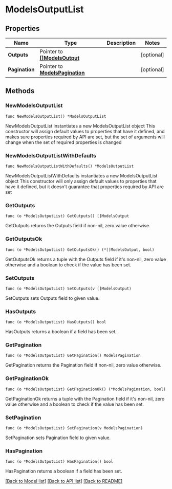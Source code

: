 # ModelsOutputList

## Properties

Name | Type | Description | Notes
------------ | ------------- | ------------- | -------------
**Outputs** | Pointer to [**[]ModelsOutput**](ModelsOutput.md) |  | [optional] 
**Pagination** | Pointer to [**ModelsPagination**](ModelsPagination.md) |  | [optional] 

## Methods

### NewModelsOutputList

`func NewModelsOutputList() *ModelsOutputList`

NewModelsOutputList instantiates a new ModelsOutputList object
This constructor will assign default values to properties that have it defined,
and makes sure properties required by API are set, but the set of arguments
will change when the set of required properties is changed

### NewModelsOutputListWithDefaults

`func NewModelsOutputListWithDefaults() *ModelsOutputList`

NewModelsOutputListWithDefaults instantiates a new ModelsOutputList object
This constructor will only assign default values to properties that have it defined,
but it doesn't guarantee that properties required by API are set

### GetOutputs

`func (o *ModelsOutputList) GetOutputs() []ModelsOutput`

GetOutputs returns the Outputs field if non-nil, zero value otherwise.

### GetOutputsOk

`func (o *ModelsOutputList) GetOutputsOk() (*[]ModelsOutput, bool)`

GetOutputsOk returns a tuple with the Outputs field if it's non-nil, zero value otherwise
and a boolean to check if the value has been set.

### SetOutputs

`func (o *ModelsOutputList) SetOutputs(v []ModelsOutput)`

SetOutputs sets Outputs field to given value.

### HasOutputs

`func (o *ModelsOutputList) HasOutputs() bool`

HasOutputs returns a boolean if a field has been set.

### GetPagination

`func (o *ModelsOutputList) GetPagination() ModelsPagination`

GetPagination returns the Pagination field if non-nil, zero value otherwise.

### GetPaginationOk

`func (o *ModelsOutputList) GetPaginationOk() (*ModelsPagination, bool)`

GetPaginationOk returns a tuple with the Pagination field if it's non-nil, zero value otherwise
and a boolean to check if the value has been set.

### SetPagination

`func (o *ModelsOutputList) SetPagination(v ModelsPagination)`

SetPagination sets Pagination field to given value.

### HasPagination

`func (o *ModelsOutputList) HasPagination() bool`

HasPagination returns a boolean if a field has been set.


[[Back to Model list]](../README.md#documentation-for-models) [[Back to API list]](../README.md#documentation-for-api-endpoints) [[Back to README]](../README.md)


